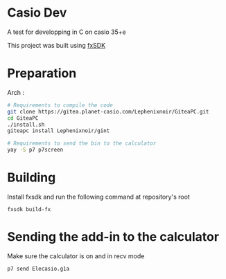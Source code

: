 # Casio Dev

A test for developping in C on casio 35+e

This project was built using [fxSDK](https://aur.archlinux.org/packages/fxsdk/)

# Preparation
Arch :
```bash
# Requirements to compile the code
git clone https://gitea.planet-casio.com/Lephenixnoir/GiteaPC.git
cd GiteaPC
./install.sh
giteapc install Lephenixnoir/gint

# Requirements to send the bin to the calculator
yay -S p7 p7screen 
```
# Building

Install fxsdk and run the following command at repository's root
```
fxsdk build-fx
```

# Sending the add-in to the calculator

Make sure the calculator is on and in recv mode
```
p7 send Elecasio.g1a
```
